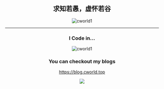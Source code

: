 <div align="center">
  
## 求知若愚，虚怀若谷

<p align="center">
  <img src="https://github-readme-stats.vercel.app/api?username=cworld1&show_icons=true&theme=radical&title_color=FFE652&text_color=71DFE7&hide_border=1&border_radius=10" alt="cworld1">
  </p>


---
### I Code in...
<p align="center">
  <img src="https://github-readme-stats.vercel.app/api/top-langs/?username=cworld1&layout=compact&hide=html&title_color=FFE652&theme=radical&text_color=71DFE7&hide_border=1&border_radius=10" alt="cworld1">
</p>

### You can checkout my blogs
https://blog.cworld.top
  
  <img src="https://komarev.com/ghpvc/?username=cworld1&color=dc143c">
  
  </div>
